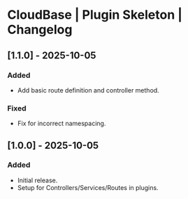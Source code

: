 # CloudBase | Plugin Skeleton | Changelog

## [1.1.0] - 2025-10-05
### Added
- Add basic route definition and controller method.

### Fixed
- Fix for incorrect namespacing.

## [1.0.0] - 2025-10-05
### Added
- Initial release.
- Setup for Controllers/Services/Routes in plugins.